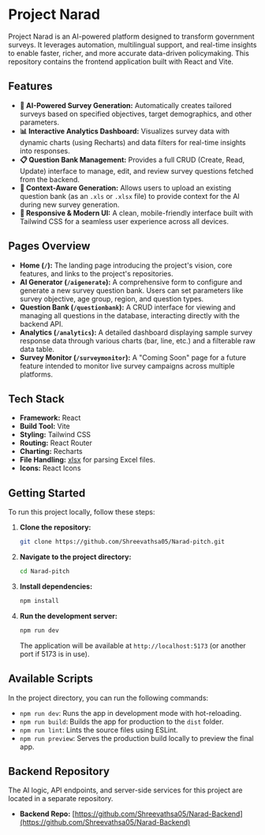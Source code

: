# Project Narad

Project Narad is an AI-powered platform designed to transform government surveys. It leverages automation, multilingual support, and real-time insights to enable faster, richer, and more accurate data-driven policymaking. This repository contains the frontend application built with React and Vite.

## Features

*   **🤖 AI-Powered Survey Generation:** Automatically creates tailored surveys based on specified objectives, target demographics, and other parameters.
*   **📊 Interactive Analytics Dashboard:** Visualizes survey data with dynamic charts (using Recharts) and data filters for real-time insights into responses.
*   **📋 Question Bank Management:** Provides a full CRUD (Create, Read, Update) interface to manage, edit, and review survey questions fetched from the backend.
*   **📄 Context-Aware Generation:** Allows users to upload an existing question bank (as an `.xls` or `.xlsx` file) to provide context for the AI during new survey generation.
*   **📱 Responsive & Modern UI:** A clean, mobile-friendly interface built with Tailwind CSS for a seamless user experience across all devices.

## Pages Overview

*   **Home (`/`):** The landing page introducing the project's vision, core features, and links to the project's repositories.
*   **AI Generator (`/aigenerate`):** A comprehensive form to configure and generate a new survey question bank. Users can set parameters like survey objective, age group, region, and question types.
*   **Question Bank (`/questionbank`):** A CRUD interface for viewing and managing all questions in the database, interacting directly with the backend API.
*   **Analytics (`/analytics`):** A detailed dashboard displaying sample survey response data through various charts (bar, line, etc.) and a filterable raw data table.
*   **Survey Monitor (`/surveymonitor`):** A "Coming Soon" page for a future feature intended to monitor live survey campaigns across multiple platforms.

## Tech Stack

*   **Framework:** React
*   **Build Tool:** Vite
*   **Styling:** Tailwind CSS
*   **Routing:** React Router
*   **Charting:** Recharts
*   **File Handling:** [xlsx](https://www.npmjs.com/package/xlsx) for parsing Excel files.
*   **Icons:** React Icons

## Getting Started

To run this project locally, follow these steps:

1.  **Clone the repository:**
    ```sh
    git clone https://github.com/Shreevathsa05/Narad-pitch.git
    ```

2.  **Navigate to the project directory:**
    ```sh
    cd Narad-pitch
    ```

3.  **Install dependencies:**
    ```sh
    npm install
    ```

4.  **Run the development server:**
    ```sh
    npm run dev
    ```
    The application will be available at `http://localhost:5173` (or another port if 5173 is in use).

## Available Scripts

In the project directory, you can run the following commands:

*   `npm run dev`: Runs the app in development mode with hot-reloading.
*   `npm run build`: Builds the app for production to the `dist` folder.
*   `npm run lint`: Lints the source files using ESLint.
*   `npm run preview`: Serves the production build locally to preview the final app.

## Backend Repository

The AI logic, API endpoints, and server-side services for this project are located in a separate repository.

*   **Backend Repo:** [https://github.com/Shreevathsa05/Narad-Backend](https://github.com/Shreevathsa05/Narad-Backend)
